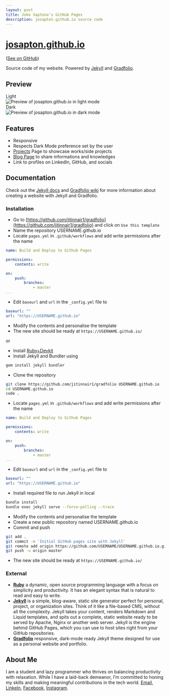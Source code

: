 ```yaml
---
layout: post
title: Joko Saptono's GitHub Pages
description: josapton.github.io source code
---
```


# [josapton.github.io](https://josapton.github.io/)

([See on GitHub](https://github.com/josapton/josapton.github.io))

Source code of my website. Powered by [Jekyll](https://jekyllrb.com/) and [Gradfolio](https://github.com/jitinnair1/gradfolio).

## Preview

<summary>Light</summary>
<img src="https://i.imgur.com/0nl43Ut.png" alt="Preview of josapton.github.io in light mode"/>
<summary>Dark</summary>
<img src="https://i.imgur.com/5nVDCYx.png" alt="Preview of josapton.github.io in dark mode"/>

## Features

- Responsive
- Respects Dark Mode preference set by the user
- [Projects](https://josapton.github.io/projects) Page to showcase works/side projects
- [Blog Page](https://josapton.github.io/blog) to share informations and knowledges
- Link to profiles on LinkedIn, GitHub, and socials

## Documentation

Check out the [Jekyll docs](https://jekyllrb.com/docs/) and [Gradfolio wiki](https://github.com/jitinnair1/gradfolio/wiki) for more information about creating a website with Jekyll and Gradfolio.

### Installation

- Go to [https://github.com/jitinnair1/gradfolio](https://github.com/jitinnair1/gradfolio) and click on `Use this template`
- Name the repository USERNAME.github.io
- Locate `pages.yml` in `.github/workflows` and add write permissions after the name

~~~yaml
name: Build and Deploy to Github Pages

permissions:
    contents: write

on:
    push:
        branches:
            - master
...
~~~

- Edit `baseurl` and `url` in the `_config.yml` file to

~~~yaml
baseurl: ""
url: "https://USERNAME.github.io"
~~~

- Modify the contents and personalise the template
- The new site should be ready at `https://USERNAME.github.io/`

or

- Install [Ruby+Devkit](https://www.ruby-lang.org/en/downloads/)
- Install Jekyll and Bundler using

~~~bash
gem install jekyll bundler
~~~

- Clone the repository

~~~bash
git clone https://github.com/jitinnair1/gradfolio USERNAME.github.io
cd USERNAME.github.io
code .
~~~

- Locate `pages.yml` in `.github/workflows` and add write permissions after the name

~~~yaml
name: Build and Deploy to Github Pages

permissions:
    contents: write

on:
    push:
        branches:
            - master
...
~~~

- Edit `baseurl` and `url` in the `_config.yml` file to

~~~yaml
baseurl: ""
url: "https://USERNAME.github.io"
~~~

- Install required file to run Jekyll in local

~~~bash
bundle install
bundle exec jekyll serve --force-polling --trace
~~~

- Modify the contents and personalise the template
- Create a new public repository named USERNAME.github.io
- Commit and push

~~~bash
git add .
git commit -m 'Initial GitHub pages site with Jekyll'
git remote add origin https://github.com/USERNAME/USERNAME.github.io.git
git push -u origin master
~~~

- The new site should be ready at `https://USERNAME.github.io/`

### External

- [**Ruby**](https://www.ruby-lang.org/en/) a dynamic, open source programming language with a focus on simplicity and productivity. It has an elegant syntax that is natural to read and easy to write.
- [**Jekyll**](https://jekyllrb.com/) is a simple, blog-aware, static site generator perfect for personal, project, or organization sites. Think of it like a file-based CMS, without all the complexity. Jekyll takes your content, renders Markdown and Liquid templates, and spits out a complete, static website ready to be served by Apache, Nginx or another web server. Jekyll is the engine behind GitHub Pages, which you can use to host sites right from your GitHub repositories.
- [**Gradfolio**](https://github.com/jitinnair1/gradfolio) responsive, dark-mode ready Jekyll theme designed for use as a personal website and portfolio.

## About Me

I am a student and lazy programmer who thrives on balancing productivity with relaxation. While I have a laid-back demeanor, I’m committed to honing my skills and making meaningful contributions in the tech world. [Email](mailto:josapton@gmail.com), [LinkeIn](https://www.linkedin.com/in/jokosaptono), [Facebook](https://www.facebook.com/josapton), [Instagram](https://www.instagram.com/josapton).
